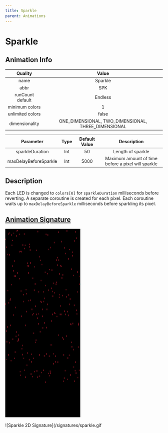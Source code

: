 ```yaml
---
title: Sparkle
parent: Animations
---
```


<!-- THIS FILE IS AUTOMATICALLY GENERATED -->
<!-- MAKE CHANGES TO THE AnimationInfo INSTANCE ASSOCIATED WITH THIS ANIMATION -->

# Sparkle

## Animation Info

|Quality|Value|
|:-:|:-:|
|name|Sparkle|
|abbr|SPK|
|runCount default|Endless|
|minimum colors|1|
|unlimited colors|false|
|dimensionality|ONE_DIMENSIONAL, TWO_DIMENSIONAL, THREE_DIMENSIONAL|

|Parameter|Type|Default Value|Description|
|:-:|:-:|:-:|:-:|
|sparkleDuration|Int|50|Length of sparkle|
|maxDelayBeforeSparkle|Int|5000|Maximum amount of time before a pixel will sparkle|

## Description
Each LED is changed to `colors[0]` for `sparkleDuration` milliseconds before reverting.
A separate coroutine is created for each pixel.
Each coroutine waits up to `maxDelayBeforeSparkle` milliseconds before sparkling its pixel.

## [Animation Signature](Animation-Signatures)
![Sparkle Signature](/signatures/sparkle.png)

![Sparkle 2D Signature](/signatures/sparkle.gif

